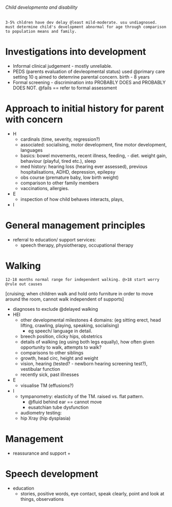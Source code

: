 ###### Child developmenta and disability
    3-5% chldren have dev delay @least mild-moderate. usu undiagnosed. must determine child's development abnormal for age through comparison to population means and family. 



# Investigations into development
- Informal clinical judgement - mostly unreliable.
- PEDS (parents evaluation of devleopmental status) used @primary care setting 10 q aimed to detemrine parental concern. birth - 8 years
- Formal screening - discrimination into PROBABLY DOES and PROBABLY DOES NOT. @fails == refer to formal assessment

# Approach to initial history for parent with concern
- H
    + cardinals (time, severity, regression?)
    + associated: socialising, motor development, fine motor development, languages
    + basics: bowel movements, recent illness, feeding, - diet. weight gain, behaviour (playful, tired etc.), sleep
    + med history: hearing loss (hearing ever assessed), previous hospitalisations, ADHD, depression, epilepsy
    + obs course (premature baby, low birth weight)
    + comparison to other family members
    + vaccinations, allergies.
- E
    + inspection of how child behaves interacts, plays, 
- I



# General management principles
- referral to education/ support services:
    + speech therapy, physiotherapy, occupational therapy

# Walking
    12-18 months normal range for independent walking. @>18 start worry @rule out causes
[cruising; when children walk and hold onto furniture in order to move around the room, cannot walk independent of supports]
- diagnoses to exclude @delayed walking
- HEI
    + other developmental milestones 4 domains: (eg sitting erect, head lifting, crawling, playing, speaking, socialising)
        * eg speech/ language in detail.
    + breech position, clicky hips, obstetrics
    + details of walking (eg using both legs equally), how often given opportunity to walk, attempts to walk? 
    + comparisons to other siblings
    + growth, head circ, height and weight
    + vision, hearing (tested? - newborn hearing screening test?), vestibular function
    + recently sick, past illnesses
- E
    + visualise TM (effusions?)
- I
    + tympanometry: elasticity of the TM. raised vs. flat pattern.
        * @fluid behind ear == cannot move
        * eusatchian tube dysfunction
    + audiometry testing:
    + hip Xray (hip dysplasia)

# Management
- reassurance and support
    + 



# Speech development
- education
    + stories, positive words, eye contact, speak clearly, point and look at things, observations